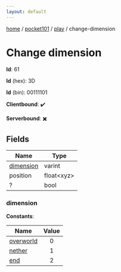 ```yaml
---
layout: default
---
```


[home](/)  /  [pocket101](/protocol/pocket101)  /  [play](/protocol/pocket101/play)  /  change-dimension

# Change dimension

**Id**: 61

**Id** (hex): 3D

**Id** (bin): 00111101

**Clientbound**: ✔️

**Serverbound**: ✖️

## Fields

Name | Type
---|---
[dimension](#dimension) | varint
position | float&lt;xyz&gt;
? | bool

### dimension

**Constants**:

Name | Value
---|:---:
[overworld](dimension_overworld) | 0
[nether](dimension_nether) | 1
[end](dimension_end) | 2
